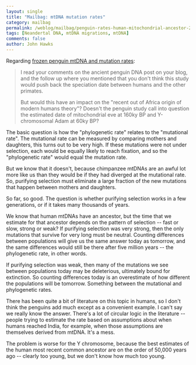 ```yaml
---
layout: single 
title: "Mailbag: mtDNA mutation rates" 
category: mailbag
permalink: /weblog/mailbag/penguin-rates-human-mitochondrial-ancestor-2009.html
tags: [Neandertal DNA, mtDNA migrations, mtDNA] 
comments: false 
author: John Hawks 
---
```


Regarding <a href="http://johnhawks.net/node/2325">frozen penguin mtDNA and mutation rates</a>: 

<blockquote>I read your comments on the ancient penguin DNA post on your blog, and the follow up where you mentioned that you don't think this study would push back the speciation date between humans and the other primates.
 
But would this have an impact on the "recent out of Africa origin of modern humans theory"? Doesn't the penguin study call into question the estimated date of mitochondrial eve at 160ky BP and Y-chromosomal Adam at 60ky BP? </blockquote>

The basic question is how the "phylogenetic rate" relates to the "mutational rate". The mutational rate can be measured by comparing mothers and daughters, this turns out to be very high. If these mutations were not under selection, each would be equally likely to reach fixation, and so the "phylogenetic rate" would equal the mutation rate. 

But we know that it doesn't, because chimpanzee mtDNAs are an awful lot more like us than they would be if they had diverged at the mutational rate. So, purifying selection must eliminate a large fraction of the new mutations that happen between mothers and daughters. 

So far, so good. The question is whether purifying selection works in a few generations, or if it takes many thousands of years.

We know that human mtDNAs have an ancestor, but the time that we estimate for that ancestor depends on the pattern of selection -- fast or slow, strong or weak? If purifying selection was very strong, then the only mutations that survive for very long must be neutral. Counting differences between populations will give us the same answer today as tomorrow, and the same differences would still be there after five million years --  the phylogenetic rate, in other words. 

If purifying selection was weak, then many of the mutations we see between populations today may be deleterious, ultimately bound for extinction. So counting differences today is an overestimate of how different the populations will be tomorrow. Something between the mutational and phylogenetic rates. 

There has been quite a bit of literature on this topic in humans, so I don't think the penguins add much except as a convenient example. I can't say we really know the answer. There's a lot of circular logic in the literature -- people trying to estimate the rate based on assumptions about when humans reached India, for example, when those assumptions are themselves derived from mtDNA. It's a mess. 

The problem is worse for the Y chromosome, because the best estimates of the human most recent common ancestor are on the order of 50,000 years ago -- clearly too young, but we don't know how much too young. 

